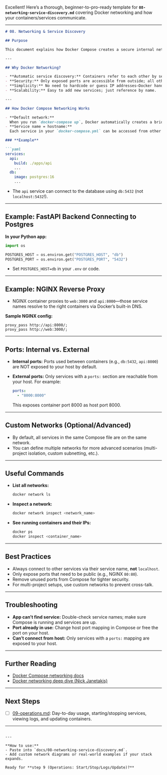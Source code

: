 Excellent! Here’s a thorough, beginner-to-pro-ready template for **`08-networking-service-discovery.md`** covering Docker networking and how your containers/services communicate.

---

````md
# 08. Networking & Service Discovery

## Purpose

This document explains how Docker Compose creates a secure internal network for your app containers and how your services discover and communicate with each other without exposing every port to your host machine or the public internet.

---

## Why Docker Networking?

- **Automatic service discovery:** Containers refer to each other by service name, not IP.
- **Security:** Only exposed ports are accessible from outside; all others are internal.
- **Simplicity:** No need to hardcode or guess IP addresses—Docker handles DNS.
- **Scalability:** Easy to add new services; just reference by name.

---

## How Docker Compose Networking Works

- **Default network:**  
  When you run `docker-compose up`, Docker automatically creates a bridge network for your project (unless you specify otherwise).
- **Service name = hostname:**  
  Each service in your `docker-compose.yml` can be accessed from other services by its name.

### **Example**

```yaml
services:
  api:
    build: ./apps/api
    ...
  db:
    image: postgres:16
    ...
````

* The `api` service can connect to the database using `db:5432` (not `localhost:5432`!).

---

## Example: FastAPI Backend Connecting to Postgres

**In your Python app:**

```python
import os

POSTGRES_HOST = os.environ.get("POSTGRES_HOST", "db")
POSTGRES_PORT = os.environ.get("POSTGRES_PORT", "5432")
```

* Set `POSTGRES_HOST=db` in your `.env` or code.

---

## Example: NGINX Reverse Proxy

* NGINX container proxies to `web:3000` and `api:8000`—those service names resolve to the right containers via Docker’s built-in DNS.

**Sample NGINX config:**

```nginx
proxy_pass http://api:8000/;
proxy_pass http://web:3000/;
```

---

## Ports: Internal vs. External

* **Internal ports:**
  Ports used between containers (e.g., `db:5432`, `api:8000`) are NOT exposed to your host by default.
* **External ports:**
  Only services with a `ports:` section are reachable from your host. For example:

  ```yaml
  ports:
    - "8000:8000"
  ```

  This exposes container port 8000 as host port 8000.

---

## Custom Networks (Optional/Advanced)

* By default, all services in the same Compose file are on the same network.
* You can define multiple networks for more advanced scenarios (multi-project isolation, custom subnetting, etc.).

---

## Useful Commands

* **List all networks:**

  ```bash
  docker network ls
  ```
* **Inspect a network:**

  ```bash
  docker network inspect <network_name>
  ```
* **See running containers and their IPs:**

  ```bash
  docker ps
  docker inspect <container_name>
  ```

---

## Best Practices

* Always connect to other services via their service name, **not** `localhost`.
* Only expose ports that need to be public (e.g., NGINX `80:80`).
* Remove unused ports from Compose for tighter security.
* For multi-project setups, use custom networks to prevent cross-talk.

---

## Troubleshooting

* **App can’t find service:**
  Double-check service names; make sure Compose is running and services are up.
* **Port already in use:**
  Change host port mapping in Compose or free the port on your host.
* **Can’t connect from host:**
  Only services with a `ports:` mapping are exposed to your host.

---

## Further Reading

* [Docker Compose networking docs](https://docs.docker.com/compose/networking/)
* [Docker networking deep dive (Nick Janetakis)](https://nickjanetakis.com/blog/docker-tip-65-understanding-how-docker-container-networks-work-with-examples)

---

## Next Steps

* [ ] [09-operations.md](./09-operations.md): Day-to-day usage, starting/stopping services, viewing logs, and updating containers.

---

```

---

**How to use:**  
- Paste into `docs/08-networking-service-discovery.md`.
- Add custom network diagrams or real-world examples if your stack expands.

Ready for **step 9 (Operations: Start/Stop/Logs/Update)?**
```

